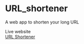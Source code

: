 # URL_shortener
A web app to shorten your long URL

Live website <br />
[URL Shortener](https://main--urlshortener-tsm.netlify.app/)
